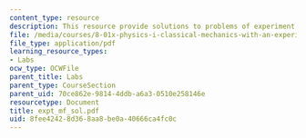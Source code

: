 ```yaml
---
content_type: resource
description: This resource provide solutions to problems of experiment fm.
file: /media/courses/8-01x-physics-i-classical-mechanics-with-an-experimental-focus-fall-2002/8fee42428d368aa8be0a40666ca4fc0c_expt_mf_sol.pdf
file_type: application/pdf
learning_resource_types:
- Labs
ocw_type: OCWFile
parent_title: Labs
parent_type: CourseSection
parent_uid: 70ce862e-9814-4ddb-a6a3-0510e258146e
resourcetype: Document
title: expt_mf_sol.pdf
uid: 8fee4242-8d36-8aa8-be0a-40666ca4fc0c
---
```

